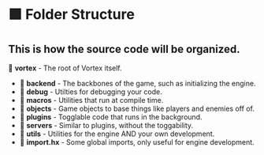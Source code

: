 # 🟪 Folder Structure
This is how the source code will be organized.
---
📂 **vortex** - The root of Vortex itself.
   - 📂 **backend** - The backbones of the game, such as initializing the engine.
   - 📂 **debug** - Utilties for debugging your code.
   - 📂 **macros** - Utilities that run at compile time.
   - 📂 **objects** - Game objects to base things like players and enemies off of.
   - 📂 **plugins** - Togglable code that runs in the background.
   - 📂 **servers** - Similar to plugins, without the toggability.
   - 📂 **utils** - Utilities for the engine AND your own development.
   - 📄 **import.hx** - Some global imports, only useful for engine development.